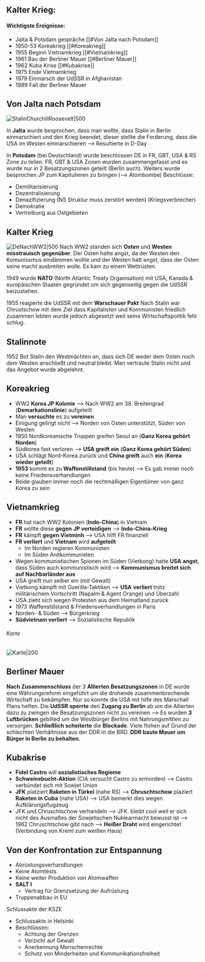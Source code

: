## Kalter Krieg:
#### Wichtigste Ereignisse:
- Jalta & Potsdam gespräche [[#Von Jalta nach Potsdam]]
- 1950-53 Koreakrieg [[#Koreakrieg]]
- 1955 Beginn Vietnamkrieg [[#Vietnamkrieg]]
- 1961 Bau der Berliner Mauer [[#Berliner Mauer]]
- 1962 Kuba Krise [[#Kubakrise]]
- 1975 Ende Vietnamkrieg
- 1979 Einmarsch der UdSSR in Afghanistan
- 1989 Fall der Berliner Mauer

## Von Jalta nach Potsdam
![StalinChurchillRoosevelt|500](https://cdn.discordapp.com/attachments/613625981219110914/981211473722347570/unknown.png)


In **Jalta** wurde besprochen, dass man wollte, dass Stalin in Berlin einmarschiert und den Krieg beendet, dieser stellte die Forderung, dass die USA im Westen einmarschieren --> Resultierte in D-Day

In **Potsdam** (bei Deutschland) wurde beschlossen DE in FR, GBT, USA & RS Zone zu teilen. FR, GBT & USA Zonen wurden zusammengefasst und es wurde nur in 2 Besatzungszonen geteilt (Berlin auch). Weiters wurde besprochen JP zum Kapitulieren zu bringen (--> Atombombe)
Beschlüsse:
- Demilitarisierung
- Dezentralisierung
- Denazifizierung (NS Struktur muss zerstört werden) (Kriegsverbrecher)
- Demokratie
- Vertreibung aus Ostgebieten

## Kalter Krieg
![DeNachWW2|500](https://www.hdg.de/lemo/img_hd/bestand/objekte/nachkriegsjahre/besatzungszonen_karte_1987-03-061.jpg)
Nach WW2 standen sich **Osten** und **Westen** **misstrauisch** **gegenüber**. Der Osten hatte angst, da der Westen den Komunissmus eindämmen wollte und der Westen hatt angst, dass der Osten seine macht ausbreiten wolle. Es kam zu einem Wettrüsten.

1949 wurde **NATO** (North Atlantic Treaty Organisation) mit USA, Kanada & europäischen Staaten gegründet um sich gegenseitig gegen die UdSSR beizustehen.

1955 reagierte die UdSSR mit dem **Warschauer Pakt**
Nach Stalin war Chrustschow mit dem Ziel dass Kapitalisten und Kommunisten friedlich zusammen lebten wurde jedoch abgesetzt weil seine Wirtschaftspolitik fehl schlug.

## Stalinnote
1952 Bot Stalin den Westmächten an, dass sich DE weder dem Osten noch dem Westen anschließt und neutral bleibt. Man vertraute Stalin nicht und das Angebot wurde abgelehnt.

## Koreakrieg
- WW2 **Korea JP Kolonie** --> Nach WW2 am 38. Breitengrad (**Demarkationslinie**) aufgeteilt
- Man **versuchte** es zu **vereinen**
- Einigung gelingt nicht --> Norden von Osten unterstützt, Süden von Westen
- 1950 Nordkoreanische Truppen greifen Seoul an (**Ganz Korea gehört Norden**)
- Südkorea fast verloren --> **USA greift ein** (**Ganz Korea gehört Süden**)
- USA schlägt Nord-Korea zurück und **China greift** auch **ein** (**Korea wieder geteilt**)
- **1953** kommt es zu **Waffenstillstand** (bis heute) --> Es gab immer noch keine Friedensverhandlungen
- Beide glauben immer noch die rechtmäßigen Eigentümer von ganz Korea zu sein

## Vietnamkrieg
- **FR** hat nach WW2 Kolonien (**Indo-China**) in Vietnam
- **FR** wollte diese **gegen** **JP verteidigen** --> **Indo-China-Krieg**
- **FR** kämpft **gegen Vietminh** --> USA hilft FR finanziell
- **FR verliert** und **Vietnam** wird **aufgeteilt**
	- Im Norden regieren Kommunisten
	- Im Süden Anitkommunisten
- Wegen kommunistischen Spionen im Süden (Vietkong) hatte **USA** **angst**, dass Süden auch kommunistisch wird --> **Kommunismus breitet sich auf Nachbarländer aus**
- USA greift nun selber ein (mit Gewalt)
- Vietkong kämpft mit Guerilla-Taktiken --> **USA** **verliert** trotz militärischem Vortschritt (Napalm & Agent Orange) und Überzahl
- USA zieht sich wegen Protesten aus dem Heimatland zurück
- 1973 Waffenstillstand & Friedensverhandlungen in Paris
- Norden- & Süden --> Bürgerkrieg
- **Südvietnam verliert** --> Sozialistische Republik
  
###### Karte
![Karte|200](https://i.pinimg.com/474x/57/04/29/570429a229a1dd739a4d3c03b3bb3217--north-vietnam-vietnam-map.jpg)


## Berliner Mauer
**Nach Zusammenschluss** der 3 **Allierten Besatzungszonen** in DE wurde eine Währungsreform eingeführt um die drohende zusammenbrechende Wirtschaft zu bekämpfen. Nur so konnte die USA mit hilfe des Marschall Plans helfen.
Die **UdSSR** **sperrte** den **Zugang zu Berlin** ab um die Allierten dazu zu zwingen die Besatzungszonen nicht zu vereinen --> Es wurden **3 Luftbrücken** gebilted um die Westbürger Berlins mit Nahrungsmittlen zu versorgen. **Schließlich scheiterte** die **Blockade**.
Viele flohen auf Grund der schlechten Verhältnisse aus der DDR in die BRD. **DDR baute Mauer um Bürger in Berlin zu behalten.** 

## Kubakrise
- **Fidel Castro** will **sozialistisches Regieme**
- **Schweinebucht-Aktion** (CIA versucht Castro zu ermorden) --> Castro verbündet sich mit Sowjet Union
- **JFK** platziert **Raketen in Türkei** (nahe RS) --> **Chruschtschow** plaziert **Raketen in Cuba** (nahe USA) --> USA bemerkt dies wegen Aufklärungsflugzeug
- JFK und Chruschtschow verhandeln --> JFK. bleibt cool weil er sich nicht des Ausmaßes der Sowjetischen Nuklearmacht bewusst ist --> 1962 Chruschtschow gibt nach --> **Heißer Draht** wird eingerichtet (Verbindung von Kreml zum weißen Haus)

## Von der Konfrontation zur Entspannung
- Abrüstungsverhandlungen
- Keine Atomtests
- Keine weiter Produktion von Atomwaffen
- **SALT I**
	- Vertrag für Grenzsetzung der Aufrüstung
- Truppenabbau in EU

Schlussakte der KSZE 
- Schlussakte in Helsinki
- Beschlüssen:
	- Achtung der Grenzen
	- Verzicht auf Gewalt
	- Anerkennung Menschenrechte
	- Schutz von Minderheiten und Kommunikationsfreiheit
